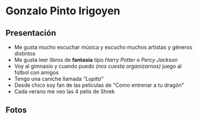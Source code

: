 # Gonzalo Pinto Irigoyen

## Presentación

- Me gusta mucho escuchar música y escucho muchos artistas y géneros distintos
- Me gusta leer libros de __fantasía__ tipo _Harry Potter_ o _Percy Jackson_
- Voy al gimnasio y cuando puedo _(nos cuesta organizarnos)_ juego al fútbol con amigos
- Tengo una caniche llamada _"Lupita"_
- Desde chico soy fan de las peliculas de "Como entrenar a tu dragón"
- Cada verano me veo las 4 pelis de Shrek

## Fotos